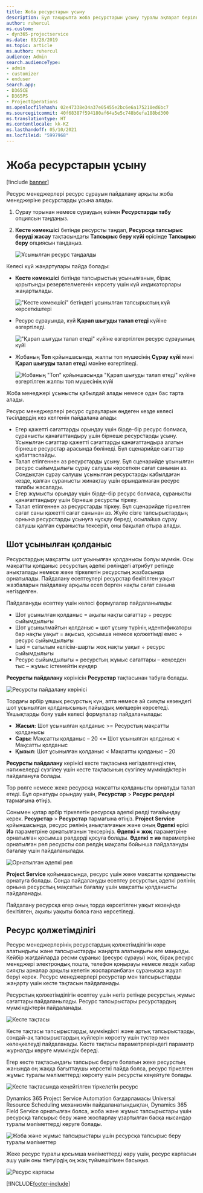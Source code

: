 ```yaml
---
title: Жоба ресурстарын ұсыну
description: Бұл тақырыпта жоба ресурстарын ұсыну туралы ақпарат берілген.
author: ruhercul
ms.custom:
- dyn365-projectservice
ms.date: 03/28/2019
ms.topic: article
ms.author: ruhercul
audience: Admin
search.audienceType:
- admin
- customizer
- enduser
search.app:
- D365CE
- D365PS
- ProjectOperations
ms.openlocfilehash: 02e47338e34a37e05455e2bc6e6a175210ed6bc7
ms.sourcegitcommit: 40f68387f594180af64a5e5c748b6efa188bd300
ms.translationtype: HT
ms.contentlocale: kk-KZ
ms.lasthandoff: 05/10/2021
ms.locfileid: "5997968"
---
```

# <a name="propose-project-resources"></a>Жоба ресурстарын ұсыну

[!include [banner](../includes/psa-now-project-operations.md)]

Ресурс менеджерлері ресурс сұрауын пайдалану арқылы жоба менеджеріне ресурстарды ұсына алады.

1. Сұрау торынан немесе сұраудың өзінен **Ресурстарды табу** опциясын таңдаңыз.
2. **Кесте көмекшісі** бетінде ресурсты таңдап, **Ресурсқа тапсырыс беруді жасау** тақтасындағы **Тапсырыс беру күйі** өрісінде **Тапсырыс беру** опциясын таңдаңыз.

    ![Ұсынылған ресурс таңдалды](media/Resource-Management-image62.png)

Келесі күй жаңартулары пайда болады:

- **Кесте көмекшісі** бетінде тапсырыстың ұсынылғанын, бірақ қорытынды резервтелмегенін көрсету үшін күй индикаторлары жаңартылады.

    !["Кесте көмекшісі" бетіндегі ұсынылған тапсырыстың күй көрсеткіштері](media/Resource-Management-image63.png)

- Ресурс сұрауында, күй **Қарап шығуды талап етеді** күйіне өзгертіледі.

    !["Қарап шығуды талап етеді" күйіне өзгертілген ресурс сұрауының күйі](media/Resource-Management-image64.png)

- Жобаның **Топ** қойыншасында, жалпы топ мүшесінің **Сұрау күйі** мәні **Қарап шығуды талап етеді** мәніне өзгертіледі.

    ![Жобаның "Топ" қойыншасында "Қарап шығуды талап етеді" күйіне өзгертілген жалпы топ мүшесінің күйі](media/Resource-Management-image48.png)

Жоба менеджері ұсынысты қабылдай алады немесе одан бас тарта алады.

Ресурс менеджерлері ресурс сұрауларын өңдеген кезде келесі тәсілдердің кез келгенін пайдалана алады:

- Егер қажетті сағаттарды орындау үшін бірде-бір ресурс болмаса, сұранысты қанағаттандыру үшін бірнеше ресурстарды ұсыну. Ұсынылған сағаттар қажетті сағаттарды қанағаттандыра алатын бірнеше ресурстар арасында бөлінеді. Бұл сценарийде сағаттар қабаттаспайды.
- Талап етілгеннен аз ресурстарды ұсыну. Бұл сценарийде ұсынылған ресурс сыйымдылығы сұрау салушы көрсеткен сағат санынан аз. Сондықтан сұрау салушы ұсынылған ресурстарды қабылдаған кезде, қалған сұранысты жинақтау үшін орындалмаған ресурс талабы жасалады.
- Егер жұмысты орындау үшін бірде-бір ресурс болмаса, сұранысты қанағаттандыру үшін бірнеше ресурсты тіркеу.
- Талап етілгеннен аз ресурстарды тіркеу. Бұл сценарийде тіркелген сағат саны қажетті сағат санынан аз. Жүйе сізге тапсырыстардың орнына ресурстарды ұсынуға нұсқау береді, осылайша сұрау салушы қалған сұранысты тексеріп, оны бақылап отыра алады.

## <a name="billable-utilization"></a>Шот ұсынылған қолданыс

Ресурстардың мақсатты шот ұсынылған қолданысы болуы мүмкін. Осы мақсатты қолданыс ресурстың әдепкі рөліндегі атрибут ретінде анықталады немесе жеке тіркелетін ресурстың жазбасында орнатылады. Пайдалану есептеулері ресурстар бекітілген уақыт жазбаларын пайдалану арқылы есеп берген нақты сағат санына негізделген.

Пайдалануды есептеу үшін келесі формулалар пайдаланылады:

- Шот ұсынылған қолданыс = ақылы нақты сағаттар ÷ ресурс сыйымдылығы
- Шот ұсынылмайтын қолданыс = шот ұсыну түрінің идентификаторы бар нақты уақыт = ақысыз, қосымша немесе қолжетімді емес ÷ ресурс сыйымдылығы
- Ішкі = сатылым келісім-шарты жоқ нақты уақыт ÷ ресурс сыйымдылығы
- Ресурс сыйымдылығы = ресурстың жұмыс сағаттары – кеңседен тыс – жұмыс істемейтін күндер

**Ресурсты пайдалану** көрінісін **Ресурстар** тақтасынан табуға болады.

![Ресурсты пайдалану көрінісі](media/Resource-Management-image65.png)

Тордағы әрбір ұяшық ресурстың күн, апта немесе ай сияқты кезеңдегі шот ұсынылған қолданысының пайыздық мөлшерін көрсетеді. Ұяшықтарды бояу үшін келесі формулалар пайдаланылады:

- **Жасыл:** Шот ұсынылған қолданыс \>= Ресурстың мақсатты қолданысы
- **Сары:** Мақсатты қолданыс – 20 \<= Шот ұсынылған қолданыс \< Мақсатты қолданыс
- **Қызыл:** Шот ұсынылған қолданыс \< Мақсатты қолданыс – 20

**Ресурсты пайдалану** көрінісі кесте тақтасына негізделгендіктен, нәтижелерді сүзгілеу үшін кесте тақтасының сүзгілеу мүмкіндіктерін пайдалануға болады.

Тор рөлге немесе жеке ресурсқа мақсатты қолданысты орнатуды талап етеді. Бұл орнатуды орындау үшін, **Ресурстар** \> **Ресурс рөлдері** тармағына өтіңіз.

Сонымен қатар әрбір тіркелетін ресурсқа әдепкі рөлді тағайындау керек. **Ресурстар** \> **Ресурстар** тармағына өтіңіз. **Project Service** қойыншасында, ресурс рөлінің анықталғанын және оның **Әдепкі** өрісі **Иә** параметріне орнатылғанын тексеріңіз. **Әдепкі = жоқ** параметріне орнатылған қосымша рөлдерді қосуға болады. **Әдепкі = иә** параметріне орнатылған рөл ресурсты сол рөлдің мақсаты бойынша пайдалануды бағалау үшін пайдаланылады.

![Орнатылған әдепкі рөл](media/Resource-Management-image67.png)

**Project Service** қойыншасында, ресурс үшін жеке мақсатты қолданысты орнатуға болады. Сонда пайдалануды есептеу ресурстың әдепкі рөлінің орнына ресурстың мақсатын бағалау үшін мақсатты қолданысты пайдаланады.

Пайдалану ресурсқа егер оның торда көрсетілген уақыт кезеңінде бекітілген, ақылы уақыты болса ғана көрсетіледі.

## <a name="resource-availability"></a>Ресурс қолжетімділігі

Ресурс менеджерлерінің ресурстардың қолжетімділігін көре алатындығы және тапсырыстарды жаңарта алатындығы өте маңызды. Кейбір жағдайларда ресми сұраныс (ресурс сұрауы) жоқ, бірақ ресурс менеджері электрондық пошта, телефон қоңырауы немесе лездік хабар сияқты арналар арқылы келетін жоспарланбаған сұранысқа жауап беруі керек. Ресурс менеджерлері ресурстар мен тапсырыстарды жаңарту үшін кесте тақтасын пайдаланады.

Ресурстың қолжетімділігін есептеу үшін негіз ретінде ресурстың жұмыс сағаттары пайдаланылады. Ресурс тапсырыстары ресурстардың мүмкіндіктерін пайдаланады.

![Кесте тақтасы](media/Resource-Management-image68.png)

Кесте тақтасы тапсырыстарды, мүмкіндікті және артық тапсырыстарды, сондай-ақ тапсырыстардың күйлерін көрсету үшін түстер мен көлеңкелеуді пайдаланады. Кесте тақтасы параметрлеріндегі параметр журналды көруге мүмкіндік береді.

Егер кесте тақтасындағы тапсырыс беруге болатын жеке ресурстың жанында оң жаққа бағыттаушы көрсеткі пайда болса, ресурс тіркелген жұмыс туралы мәліметтерді көрсету үшін ресурсты кеңейтуге болады.

![Кесте тақтасында кеңейтілген тіркелетін ресурс](media/Resource-Management-image69.png)

Dynamics 365 Project Service Automation бағдарламасы Universal Resource Scheduling механизмін пайдаланатындықтан, Dynamics 365 Field Service орнатылған болса, жоба және жұмыс тапсырыстары үшін ресурсқа тапсырыс беру және жоспарлау ұзартылған басқа нысандар туралы мәліметтерді көруге болады.

![Жоба және жұмыс тапсырыстары үшін ресурсқа тапсырыс беру туралы мәліметтер](media/Resource-Management-image70.png)

Жеке ресурс туралы қосымша мәліметтерді көру үшін, ресурс картасын ашу үшін оны тінтуірдің оң жақ түймешігімен басыңыз.

![Ресурс картасы](media/Resource-Management-image71.png)


[!INCLUDE[footer-include](../includes/footer-banner.md)]